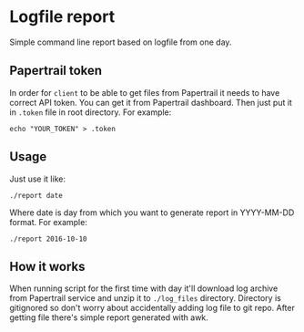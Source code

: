 # Logfile report
Simple command line report based on logfile from one day.

## Papertrail token
In order for `client` to be able to get files from Papertrail it needs to have
correct API token. You can get it from Papertrail dashboard. Then just put it in
`.token` file in root directory. For example:

```
echo "YOUR_TOKEN" > .token
```

## Usage
Just use it like:
```
./report date
```
Where date is day from which you want to generate report in YYYY-MM-DD format.
For example:
```
./report 2016-10-10
```

## How it works
When running script for the first time with day it'll download log archive from
Papertrail service and unzip it to `./log_files` directory. Directory is
gitignored so don't worry about accidentally adding log file to git repo. After
getting file there's simple report generated with awk.
